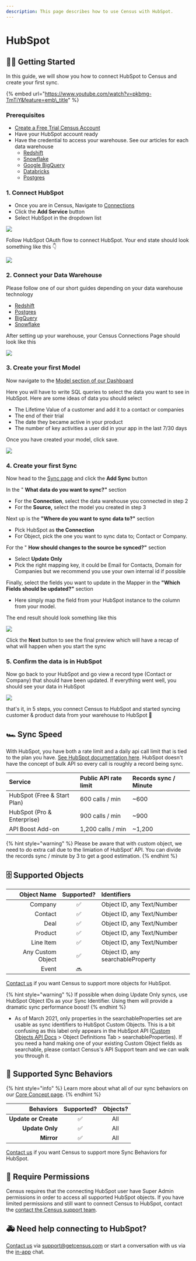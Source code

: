 ```yaml
---
description: This page describes how to use Census with HubSpot.
---
```


# HubSpot

## 🏃‍♀️ Getting Started

In this guide, we will show you how to connect HubSpot to Census and create your first sync.

{% embed url="https://www.youtube.com/watch?v=pkbmg-TmTiY&feature=emb\_title" %}

### **Prerequisites**

* [Create a Free Trial Census Account](https://app.getcensus.com/)
* Have your HubSpot account ready
* Have the credential to access your warehouse. See our articles for each data warehouse
  * [Redshift](../sources/redshift.md)
  * [Snowflake](../sources/snowflake.md)
  * [Google BigQuery](../sources/google-bigquery.md)
  * [Databricks](../sources/databricks.md)
  * [Postgres](../sources/postgres.md)

### 1. Connect HubSpot

* Once you are in Census, Navigate to [Connections](https://app.getcensus.com/connections)
* Click the **Add Service** button
* Select HubSpot in the dropdown list

![](https://s3.amazonaws.com/helpscout.net/docs/assets/5bb7d5d0042863158cc71f7e/images/5f655f71cff47e00168f867d/file-hdCReSrdwJ.png)

Follow HubSpot OAuth flow to connect HubSpot. Your end state should look something like this 👇

![](https://s3.amazonaws.com/helpscout.net/docs/assets/5bb7d5d0042863158cc71f7e/images/5f655fde4cedfd00176363ed/file-X9MlVAnqC2.png)

### 2. Connect your Data Warehouse

Please follow one of our short guides depending on your data warehouse technology

* [Redshift](https://help.getcensus.com/article/10-configuring-redshift-postgresql-access)
* [Postgres](https://help.getcensus.com/article/10-configuring-redshift-postgresql-access)
* [BigQuery](https://help.getcensus.com/article/21-configuring-bigquery-access)
* [Snowflake](https://help.getcensus.com/article/8-configuring-snowflake-access)

After setting up your warehouse, your Census Connections Page should look like this

![](https://s3.amazonaws.com/helpscout.net/docs/assets/5bb7d5d0042863158cc71f7e/images/5f6560b54cedfd00173b9a47/file-rYyleZp4Li.png)

### 3. Create your first Model

Now navigate to the [Model section of our Dashboard](https://app.getcensus.com/models)

Here you will have to write SQL queries to select the data you want to see in HubSpot. Here are some ideas of data you should select

* The Lifetime Value of a customer and add it to a contact or companies
* The end of their trial
* The date they became active in your product
* The number of key activities a user did in your app in the last 7/30 days

Once you have created your model, click save. 

![](https://s3.amazonaws.com/helpscout.net/docs/assets/5bb7d5d0042863158cc71f7e/images/5f6563834cedfd00173b9a49/file-zg53SxxpoO.png)

### 4. Create your first Sync

Now head to the [Sync page](https://app.getcensus.com/syncs) and click the **Add Sync** button

In the " **What data do you want to sync?"** section

* For the **Connection**, select the data warehouse you connected in step 2
* For the **Source,**  select the model you created in step 3

Next up is the **"Where do you want to sync data to?"** section

* Pick HubSpot as **the Connection**
* For Object, pick the one you want to sync data to; Contact or Company.

For the " **How should changes to the source be synced?"** section 

* Select **Update Only**
* Pick the right mapping key, it could be Email for Contacts, Domain for Companies but we recommend you use your own internal id if possible

Finally, select the fields you want to update in the Mapper in the **"Which Fields should be updated?"** section

* Here simply map the field from your HubSpot instance to the column from your model.

The end result should look something like this

![](https://s3.amazonaws.com/helpscout.net/docs/assets/5bb7d5d0042863158cc71f7e/images/5f656a5c4cedfd00173b9a55/file-iowohMcQax.png)

Click the **Next** button to see the final preview which will have a recap of what will happen when you start the sync

### 5. Confirm the data is in HubSpot

Now go back to your HubSpot and go view a record type \(Contact or Company\) that should have been updated. If everything went well, you should see your data in HubSpot

![](https://s3.amazonaws.com/helpscout.net/docs/assets/5bb7d5d0042863158cc71f7e/images/5f656c764cedfd00176363f8/file-aQC3QWxxq7.png)

that's it, in 5 steps, you connect Census to HubSpot and started syncing customer & product data from your warehouse to HubSpot 🎉

## 🏎 Sync Speed

With HubSpot, you have both a rate limit and a daily api call limit that is tied to the plan you have. [See HubSpot documentation here](https://legacydocs.hubspot.com/apps/api_guidelines). HubSpot doesn't have the concept of bulk API so every call is roughly a record being sync.

| **Service** | Public API rate limit | **Records sync / Minute** |
| :--- | :--- | :--- |
| HubSpot \(Free & Start Plan\) | 600 calls / min | ~600 |
| HubSpot \(Pro & Enterprise\) | 900 calls / min | ~900 |
| API Boost Add-on | 1,200 calls / min | ~1,200 |

{% hint style="warning" %}
Please be aware that with custom object, we need to do extra call due to the limiation of HubSpot' API. You can divide the records sync / minute by 3 to get a good estimation.
{% endhint %}

## 🗄 Supported Objects

| **Object Name** | **Supported?** | Identifiers |
| ---: | :---: | :--- |
| Company | ✅ | Object ID, any Text/Number  |
| Contact | ✅ | Object ID, any Text/Number |
| Deal | ✅ | Object ID, any Text/Number |
| Product | ✅ | Object ID, any Text/Number |
| Line Item | ✅ | Object ID, any Text/Number |
| Any Custom Object | ✅ | Object ID, any searchableProperty |
| Event | 🔜 |  |

[Contact us](mailto:support@getcensus.com) if you want Census to support more objects for HubSpot.

{% hint style="warning" %}
If possible when doing Update Only syncs, use HubSpot Object IDs as your Sync Identifier. Using them will provide a dramatic sync performance boost!
{% endhint %}

* As of March 2021, only properties in the searchableProperties set are usable as sync identifiers to HubSpot Custom Objects. This is a bit confusing as this label only appears in the HubSpot API \([Custom Objects API Docs](https://t.sidekickopen08.com/s3t/c/5/f18dQhb0S7kF8cFC2RW1K7Z1759hl3kW7_k2841CXdp3VP16Md1G7ysXW2dykfC1TtC07101?te=W3R5hFj4cm2zwW3H4THp3ZZnXLW49Rd2x4hCWyFW43X00w43T4NTW43P1-Z3zfPd7W3FcKxL3FcKxJW3Fd-wl43T4CBw3C9Ryyb7l2&si=8000000004039937&pi=71ef6659-f8eb-4943-8de6-e67c9ea6453c) &gt; Object Definitions Tab &gt; searchableProperties\). If you need a hand making one of your existing Custom Object fields as searchable, please contact Census's API Support team and we can walk you through it. 

## 🔄 Supported Sync Behaviors

{% hint style="info" %}
Learn more about what all of our sync behaviors on our [Core Concept page](../basics/core-concept.md#the-different-sync-behaviors).
{% endhint %}

| **Behaviors** | **Supported?** | **Objects?** |
| ---: | :---: | :---: |
| **Update or Create** | ✅ | All |
| **Update Only** | ✅ | All |
| **Mirror** | ✅ | All |

[Contact us](mailto:support@getcensus.com) if you want Census to support more Sync Behaviors for HubSpot.

## 🔑 Require Permissions

Census requires that the connecting HubSpot user have Super Admin permissions in order to access all supported HubSpot objects. If you have limited permissions and still want to connect Census to HubSpot, contact the [contact the Census support team](mailto:support@getcensus.com).

## 🚑 Need help connecting to HubSpot?

[Contact us](mailto:support@getcensus.com) via support@getcensus.com or start a conversation with us via the [in-app](https://app.getcensus.com) chat.

